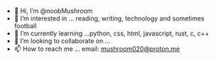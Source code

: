 - 👋 Hi, I’m @noobMushroom
- 👀 I’m interested in ... reading, writing, technology and sometimes football
- 🌱 I’m currently learning ...python, css, html, javascript, rust, c, c++
- 💞️ I’m looking to collaborate on ...
- 📫 How to reach me ... email: mushroom020@proton.me
                       

<!---
noobMushroom/noobMushroom is a ✨ special ✨ repository because its `README.md` (this file) appears on your GitHub profile.
You can click the Preview link to take a look at your changes.
--->
